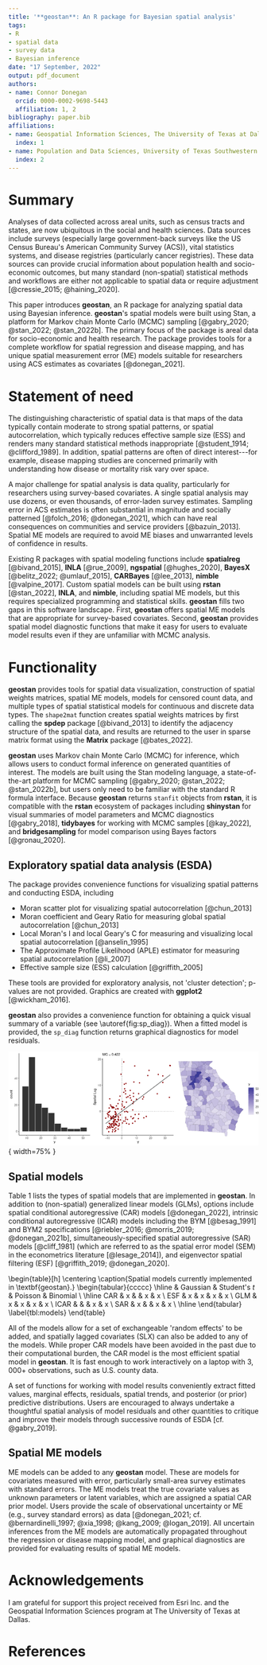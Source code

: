 ```yaml
---
title: '**geostan**: An R package for Bayesian spatial analysis'
tags:
- R
- spatial data
- survey data
- Bayesian inference
date: "17 September, 2022"
output: pdf_document
authors:
- name: Connor Donegan
  orcid: 0000-0002-9698-5443
  affiliation: 1, 2
bibliography: paper.bib
affiliations:
- name: Geospatial Information Sciences, The University of Texas at Dallas
  index: 1
- name: Population and Data Sciences, University of Texas Southwestern Medical Center
  index: 2
---
```

# Summary

Analyses of data collected across areal units, such as census tracts and states, are now ubiquitous in the social and health sciences. Data sources include surveys (especially large government-back surveys like the US Census Bureau's American Community Survey (ACS)), vital statistics systems, and disease registries (particularly cancer registries). These data sources can provide crucial information about population health and socio-economic outcomes, but many standard (non-spatial) statistical methods and workflows are either not applicable to spatial data or require adjustment [@cressie_2015; @haining_2020].

This paper introduces **geostan**, an R package for analyzing spatial data using Bayesian inference. **geostan**'s spatial models were built using Stan, a platform for Markov chain Monte Carlo (MCMC) sampling [@gabry_2020; @stan_2022; @stan_2022b]. The primary focus of the package is areal data for socio-economic and health research. The package provides tools for a complete workflow for spatial regression and disease mapping, and has unique spatial measurement error (ME) models suitable for researchers using ACS estimates as covariates [@donegan_2021]. 

# Statement of need

The distinguishing characteristic of spatial data is that maps of the data typically contain moderate to strong spatial patterns, or spatial autocorrelation, which typically reduces effective sample size (ESS) and renders many standard statistical methods inappropriate [@student_1914; @clifford_1989]. In addition, spatial patterns are often of direct interest---for example, disease mapping studies are concerned primarily with understanding how disease or mortality risk vary over space.

A major challenge for spatial analysis is data quality, particularly for researchers using survey-based covariates. A single spatial analysis may use dozens, or even thousands, of error-laden survey estimates. Sampling error in ACS estimates is often substantial in magnitude and socially patterned [@folch_2016; @donegan_2021], which can have real consequences on communities and service providers [@bazuin_2013]. Spatial ME models are required to avoid ME biases and unwarranted levels of confidence in results.

Existing R packages with spatial modeling functions include **spatialreg** [@bivand_2015], **INLA** [@rue_2009], **ngspatial** [@hughes_2020], **BayesX** [@belitz_2022; @umlauf_2015], **CARBayes** [@lee_2013], **nimble** [@valpine_2017]. Custom spatial models can be built using **rstan** [@stan_2022], **INLA**, and **nimble**, including spatial ME models, but this requires specialized programming and statistical skills. **geostan** fills two gaps in this software landscape. First, **geostan** offers spatial ME models that are appropriate for survey-based covariates. Second, **geostan** provides spatial model diagnostic functions that make it easy for users to evaluate model results even if they are unfamiliar with MCMC analysis.

# Functionality

**geostan** provides tools for spatial data visualization, construction of spatial weights matrices, spatial ME models, models for censored count data, and multiple types of spatial statistical models for continuous and discrete data types. The `shape2mat` function creates spatial weights matrices by first calling the **spdep** package [@bivand_2013] to identify the adjacency structure of the spatial data, and results are returned to the user in sparse matrix format using the **Matrix** package [@bates_2022].

**geostan** uses Markov chain Monte Carlo (MCMC) for inference, which allows users to conduct formal inference on generated quantities of interest. The models are built using the Stan modeling language, a state-of-the-art platform for MCMC sampling [@gabry_2020; @stan_2022; @stan_2022b], but users only need to be familiar with the standard R formula interface. Because **geostan** returns `stanfit` objects from **rstan**, it is compatible with the **rstan** ecosystem of packages including **shinystan** for visual summaries of model parameters and MCMC diagnostics [@gabry_2018], **tidybayes** for working with MCMC samples [@kay_2022], and **bridgesampling** for model comparison using Bayes factors [@gronau_2020].

## Exploratory spatial data analysis (ESDA)

The package provides convenience functions for visualizing spatial patterns and conducting ESDA, including

  - Moran scatter plot for visualizing spatial autocorrelation [@chun_2013]
  - Moran coefficient and Geary Ratio for measuring global spatial autocorrelation [@chun_2013]
  - Local Moran's I and local Geary's C for measuring and visualizing local spatial autocorrelation [@anselin_1995]
  - The Approximate Profile Likelihood (APLE) estimator for measuring spatial autocorrelation [@li_2007]
  - Effective sample size (ESS) calculation [@griffith_2005]

These tools are provided for exploratory analysis, not 'cluster detection'; p-values are not provided. Graphics are created with **ggplot2** [@wickham_2016].

**geostan** also provides a convenience function for obtaining a quick visual summary of a variable (see \autoref{fig:sp_diag}). When a fitted model is provided, the `sp_diag` function returns graphical diagnostics for model residuals. 
  
![Spatial diagnostic summary for percent college educated, Georgia counties.\label{fig:sp_diag}](sp-diag.png){ width=75% }

## Spatial models

Table 1 lists the types of spatial models that are implemented in **geostan**. In addition to (non-spatial) generalized linear models (GLMs), options include spatial conditional autoregressive (CAR) models [@donegan_2022], intrinsic conditional autoregressive (ICAR) models including the BYM [@besag_1991] and BYM2 specifications [@riebler_2016; @morris_2019; @donegan_2021b], simultaneously-specified spatial autoregressive (SAR) models [@cliff_1981] (which are referred to as the spatial error model (SEM) in the econometrics literature [@lesage_2014]), and eigenvector spatial filtering (ESF) [@griffith_2019; @donegan_2020]. 

\begin{table}[h]
  \centering
    \caption{Spatial models currently implemented in \textbf{geostan}.}
  \begin{tabular}{ccccc}
  \hline
   &  Gaussian & Student's $t$ & Poisson & Binomial \\
 \hline
 CAR & x &  & x & x  \\
 ESF & x & x & x & x \\
GLM & x & x & x & x \\ 
 ICAR & & & x & x \\
 SAR & x & & x & x \\
 \hline
  \end{tabular}
  \label{tbl:models}
  \end{table}

All of the models allow for a set of exchangeable 'random effects' to be added, and spatially lagged covariates (SLX) can also be added to any of the models. While proper CAR models have been avoided in the past due to their computational burden, the CAR model is the most efficient spatial model in **geostan**. It is fast enough to work interactively on a laptop with $3,000+$ observations, such as U.S. county data. 
  
A set of functions for working with model results conveniently extract fitted values, marginal effects, residuals, spatial trends, and posterior (or prior) predictive distributions. Users are encouraged to always undertake a thoughtful spatial analysis of model residuals and other quantities to critique and improve their models through successive rounds of ESDA [cf. @gabry_2019].

## Spatial ME models

ME models can be added to any **geostan** model. These are models for covariates measured with error, particularly small-area survey estimates with standard errors. The ME models treat the true covariate values as unknown parameters or latent variables, which are assigned a spatial CAR prior model. Users provide the scale of observational uncertainty or ME (e.g., survey standard errors) as data [@donegan_2021; cf. @bernardinelli_1997; @xia_1998; @kang_2009; @logan_2019]. All uncertain inferences from the ME models are automatically propagated throughout the regression or disease mapping model, and graphical diagnostics are provided for evaluating results of spatial ME models.

# Acknowledgements

I am grateful for support this project received from Esri Inc. and the Geospatial Information Sciences program at The University of Texas at Dallas.

# References
